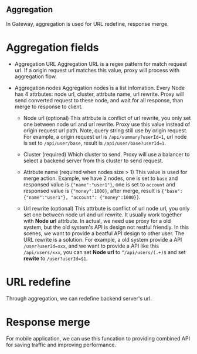Aggregation
-----------
In Gateway, aggregation is used for URL redefine, response merge.

# Aggregation fields
* Aggregation URL
  Aggregation URL is a regex pattern for match request url. If a origin request url matches this value, proxy will process with aggregation flow.

* Aggregation nodes
  Aggregation nodes is a list infomation. Every Node has 4 attrbutes: node url, cluster, attrbute name, url rewrite. Proxy will send converted request to these node, and wait for all response, than merge to response to client.

  * Node url (optional)
    This attrbute is conflict of url rewrite, you only set one between node url and url rewrite. Proxy use this value instead of origin request url path. Note, query string still use by origin request. For example, a origin request url is `/api/summary?userId=1`, url node is set to  `/api/user/base`, result is `/api/user/base?userId=1`.

  * Cluster (required)
    Which cluster to send. Proxy will use a balancer to select a backend server from this cluster to send request.

  * Attrbute name (required when nodes size > 1)
    This value is used for merge action. Example, we have 2 nodes, one is set to `base` and responsed value is `{"name":"user1"}`, one is set to `account` and responsed value is `{"money":1000}`, after merge, result is `{"base": {"name":"user1"}, "account": {"money":1000}}`.
    
  * Url rewrite (optional)
    This attrbute is conflict of url node url, you only set one between node url and url rewrite. It usually work together with **Node url** attrbute. In actual, we need use proxy for a old system, but the old system's API is design not restful friendly. In this scenes, we want to provide a beatful API design to other user. The URL rewrite is a solution. For example, a old system provide a API `/user?userId=xxx`, and we want to provide a API like this `/api/users/xxx`, you can set **Node url** to `^/api/users/(.+)$` and set **rewite** to `/user?userId=$1`.


# URL redefine
Through aggregation, we can redefine backend server's url. 

# Response merge
For mobile application, we can use this funcation to providing combined API for saving traffic and improving performance. 
